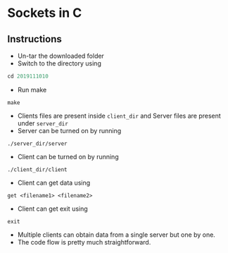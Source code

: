 # Sockets in C
## Instructions
- Un-tar the downloaded folder 
- Switch to the directory using
```C
cd 2019111010
```
- Run make

```
make
```

-  Clients files are present inside ``client_dir`` and Server files are present under ``server_dir``
- Server can be turned on by running 
```
./server_dir/server
```
- Client can be turned on by running 
```
./client_dir/client
```
- Client can get data using
```
get <filename1> <filename2>
```
- Client can get exit using
```
exit
```
- Multiple clients can obtain data from a single server but one by one.
- The code flow is pretty much straightforward.
